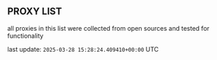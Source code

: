 ## PROXY LIST

all proxies in this list were collected from open sources and tested for functionality

last update: `2025-03-28 15:28:24.409410+00:00` UTC